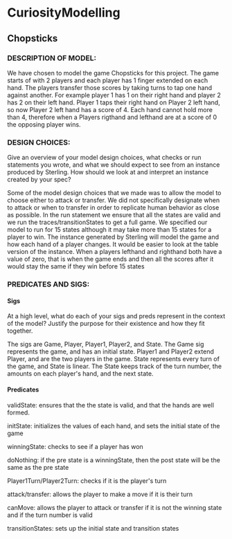 # CuriosityModelling

## Chopsticks

### DESCRIPTION OF MODEL:
We have chosen to model the game Chopsticks for this project. The game starts of with 2 players and
each player has 1 finger extended on each hand. The players transfer those scores by taking turns to tap one hand against another. For example player 1 has 1 on their right hand and player 2 has 2 on their left hand. Player 1 taps their right hand on Player 2 left hand, so now Player 2 left hand has a score of 4. Each hand cannot hold more than 4, therefore when a Players rigthand and lefthand are at a score of 0 the opposing player wins. 


### DESIGN CHOICES:
Give an overview of your model design choices, what checks or run statements you wrote, and what we should expect to see from an instance produced by Sterling. How should we look at and interpret an instance created by your spec?

Some of the model design choices that we made was to allow the model to choose either to attack or transfer. We did not specifically designate when to attack or when to transfer in order to replicate human behavior as close as possible. In the run statement we ensure that all the states are valid and we run the traces/transitionStates to get a full game. We specified our model to run for 15 states although it may take more than 15 states for a player to win. The instance generated by Sterling will model the game and how each hand of a player changes. It would be easier to look at the table version of the instance. When a players lefthand and righthand both have a value of zero, that is when the game ends and then all the scores after it would stay the same if they win before 15 states

### PREDICATES AND SIGS:
#### Sigs
At a high level, what do each of your sigs and preds represent in the context of the model? Justify the purpose for their existence and how they fit together.

The sigs are Game, Player, Player1, Player2, and State. The Game sig represents the game, and has an initial state. Player1 and Player2 extend Player, and are the two players in the game. State represents every turn of the game, and State is linear. The State keeps track of the turn number, the amounts on each player's hand, and the next state. 

#### Predicates
validState: ensures that the the state is valid, and that the hands are well formed. 

initState: initializes the values of each hand, and sets the initial state of the game

winningState: checks to see if a player has won

doNothing: if the pre state is a winningState, then the post state will be the same as the pre state

Player1Turn/Player2Turn: checks if it is the player's turn 

attack/transfer: allows the player to make a move if it is their turn

canMove: allows the player to attack or transfer if it is not the winning state and if the turn number is valid

transitionStates: sets up the initial state and transition states


